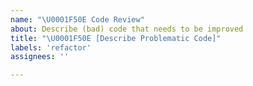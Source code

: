 ```yaml
---
name: "\U0001F50E Code Review"
about: Describe (bad) code that needs to be improved
title: "\U0001F50E [Describe Problematic Code]"
labels: 'refactor'
assignees: ''

---
```



